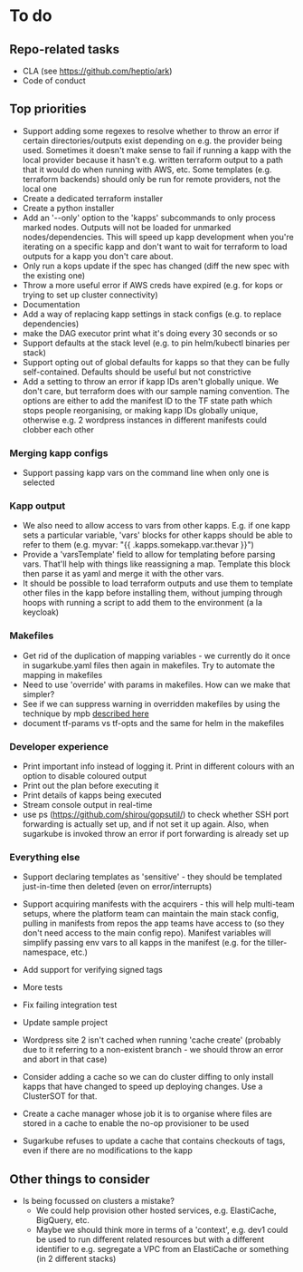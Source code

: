 # To do
## Repo-related tasks
* CLA (see https://github.com/heptio/ark)
* Code of conduct

## Top priorities
* Support adding some regexes to resolve whether to throw an error if certain directories/outputs exist
  depending on e.g. the provider being used. Sometimes it doesn't make sense to fail if running a kapp with the local provider because it hasn't e.g. written terraform output to a path that it would do when running with AWS, etc. Some templates (e.g. terraform backends) should only be run for remote providers, not the local one
* Create a dedicated terraform installer
* Create a python installer
* Add an '--only' option to the 'kapps' subcommands to only process marked nodes. Outputs will not be loaded for unmarked nodes/dependencies. This will speed up kapp development when you're iterating on a specific kapp and don't want to wait for terraform to load outputs for a kapp you don't care about. 
* Only run a kops update if the spec has changed (diff the new spec with the existing one)
* Throw a more useful error if AWS creds have expired (e.g. for kops or trying to set up cluster connectivity)
* Documentation
* Add a way of replacing kapp settings in stack configs (e.g. to replace dependencies)
* make the DAG executor print what it's doing every 30 seconds or so
* Support defaults at the stack level (e.g. to pin helm/kubectl binaries per stack)
* Support opting out of global defaults for kapps so that they can be fully self-contained. Defaults should be useful but not constrictive
* Add a setting to throw an error if kapp IDs aren't globally unique. We don't care, but terraform does with our sample naming convention. The options are either to add the manifest ID to the TF state path which stops people reorganising, or making kapp IDs globally unique, otherwise e.g. 2 wordpress instances in different manifests could clobber each other  
  
### Merging kapp configs
* Support passing kapp vars on the command line when only one is selected

### Kapp output
* We also need to allow access to vars from other kapps. E.g. if one kapp sets a particular variable, 
  'vars' blocks for other kapps should be able to refer to them (e.g. myvar: "{{ .kapps.somekapp.var.thevar }}")
* Provide a 'varsTemplate' field to allow for templating before parsing vars. That'll help with things like reassigning
  a map. Template this block then parse it as yaml and merge it with the other vars.
* It should be possible to load terraform outputs and use them to template other files in the kapp before installing them, without jumping through hoops with running a script to add them to the environment (a la keycloak)

### Makefiles
* Get rid of the duplication of mapping variables - we currently do it once in sugarkube.yaml files then
  again in makefiles. Try to automate the mapping in makefiles
* Need to use 'override' with params in makefiles. How can we make that simpler?
* See if we can suppress warning in overridden makefiles by using the technique
  by mpb [described here](https://stackoverflow.com/questions/11958626/make-file-warning-overriding-commands-for-target)
* document  tf-params vs tf-opts and the same for helm in the makefiles

### Developer experience
* Print important info instead of logging it. Print in different colours with an option to disable coloured output
* Print out the plan before executing it
* Print details of kapps being executed
* Stream console output in real-time
* use ps (https://github.com/shirou/gopsutil/) to check whether SSH port forwarding is actually set up, and 
  if not set it up again. Also, when sugarkube is invoked throw an error if port forwarding is already set up
  
### Everything else
* Support declaring templates as 'sensitive' - they should be templated just-in-time then deleted (even on error/interrupts)

* Support acquiring manifests with the acquirers - this will help multi-team setups, where the platform team can 
  maintain the main stack config, pulling in manifests from repos the app teams have access to (so they don't need
  access to the main config repo). Manifest variables will simplify passing env vars to all kapps in the manifest
  (e.g. for the tiller-namespace, etc.)

* Add support for verifying signed tags
* More tests 
* Fix failing integration test

* Update sample project
* Wordpress site 2 isn't cached when running 'cache create' (probably due to it referring to a non-existent branch - 
  we should throw an error and abort in that case)

* Consider adding a cache so we can do cluster diffing to only install kapps that have changed to speed up
  deploying changes. Use a ClusterSOT for that.
* Create a cache manager whose job it is to organise where files are stored in a cache to enable the no-op provisioner to be used
* Sugarkube refuses to update a cache that contains checkouts of tags, even if there are no modifications to the kapp 

## Other things to consider
* Is being focussed on clusters a mistake? 
    * We could help provision other hosted services, e.g. ElastiCache, BigQuery, etc. 
    * Maybe we should think more in terms of a 'context', e.g. dev1 could be used to run different related
      resources but with a different identifier to e.g. segregate a VPC from an ElastiCache or something (in 2 
      different stacks)
  